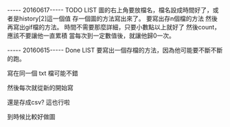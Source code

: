 
----- 20160617-----
TODO LIST
圖的右上角要放檔名，檔名設成時間好了，或者是history[2]這一個值
存一個圖的方法寫出來了。
要寫出存n個檔的方法
然後再寫出gif檔的方法。
時間不需要那麼詳細，只要小數點以上就好了
然後count，應該不要讓他一直累積
當每次到一定數值後，就讓他歸0一次。

----- 20160615-----
Done LIST
要寫出一個存檔的方法，因為他可能要不斷不斷的跑。

寫在同一個 txt 檔可能不錯

然後每次就從新的開始寫

還是存成csv? 這也行啦

到時候比較好做圖
